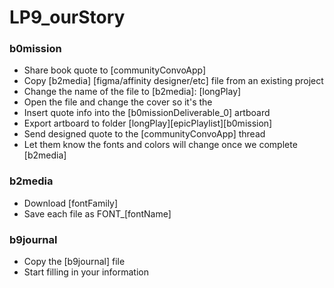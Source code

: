 # LP9_ourStory
### b0mission
- Share book quote to [communityConvoApp]
- Copy [b2media] [figma/affinity designer/etc] file from an existing project
- Change the name of the file to [b2media]: [longPlay]
- Open the file and change the cover so it's the 
- Insert quote info into the [b0missionDeliverable_0] artboard
- Export artboard to folder [longPlay]\[epicPlaylist]\[b0mission]
- Send designed quote to the [communityConvoApp] thread
- Let them know the fonts and colors will change once we complete [b2media]

### b2media
- Download [fontFamily]
- Save each file as FONT_[fontName]

### b9journal
- Copy the [b9journal] file
- Start filling in your information

